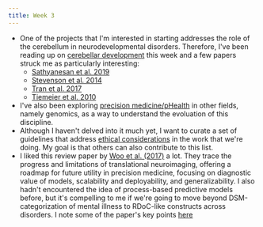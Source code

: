 ```yaml
---
title: Week 3
---
```


* One of the projects that I'm interested in starting addresses the role of the cerebellum in neurodevelopmental disorders. Therefore, I've been reading up on [cerebellar development](../literature-review/cerebellum-development.md) this week and a few papers struck me as particularly interesting:
    * [Sathyanesan et al. 2019](https://www.nature.com/articles/s41583-019-0152-2)
    * [Stevenson et al. 2014](https://www.jneurosci.org/content/34/3/691)
    * [Tran et al. 2017](https://www.nature.com/articles/s41598-017-18316-8)
    * [Tiemeier et al. 2010](https://www.sciencedirect.com/science/article/pii/S1053811909008933?via%3Dihub)
* I've also been exploring [precision medicine/pHealth](../literature-review/pHealth-other-fields.md) in other fields, namely genomics, as a way to understand the evoluation of this discipline.
* Although I haven't delved into it much yet, I want to curate a set of guidelines that address [ethical considerations](../literature-review/pHealth-ethics.md) in the work that we're doing. My goal is that others can also contribute to this list. 
* I liked this review paper by [Woo et al. (2017)](https://www.nature.com/articles/nn.4478/) a lot. They trace the progress and limitations of translational neuroimaging, offering a roadmap for future utility in precision medicine, focusing on diagnostic value of models, scalability and deployability, and generalizability. I also hadn't encountered the idea of process-based predictive models before, but it's compelling to me if we're going to move beyond DSM-categorization of mental illness to RDoC-like constructs across disorders. I note some of the paper's key points [here](../literature-review/translational-neuroimaging.md)
